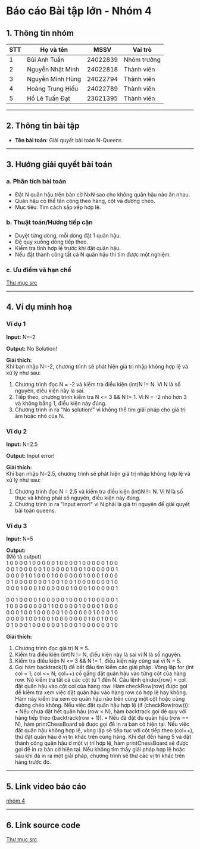 # Báo cáo Bài tập lớn - Nhóm 4

## 1. Thông tin nhóm
| STT | Họ và tên | MSSV | Vai trò |
|---|---|---|---|
| 1 | Bùi Anh Tuấn | 24022839 | Nhóm trưởng |
| 2 | Nguyễn Nhật Minh | 24022818 | Thành viên |
| 3 | Nguyễn Minh Hùng | 24022794 | Thành viên |
| 4 | Hoàng Trung Hiếu | 24022789 | Thành viên |
| 5 | Hồ Lê Tuấn Đạt | 23021395 | Thành viên |

---

## 2. Thông tin bài tập
- **Tên bài toán**: Giải quyết bài toán N-Queens


---

## 3. Hướng giải quyết bài toán

### a. Phân tích bài toán
- Đặt N quân hậu trên bàn cờ NxN sao cho không quân hậu nào ăn nhau.
- Quân hậu có thể tấn công theo hàng, cột và đường chéo.
- Mục tiêu: Tìm cách sắp xếp hợp lệ.

### b. Thuật toán/Hướng tiếp cận
- Duyệt từng dòng, mỗi dòng đặt 1 quân hậu.
- Đệ quy xuống dòng tiếp theo.
- Kiểm tra tính hợp lệ trước khi đặt quân hậu.
- Nếu đặt thành công tất cả N quân hậu thì tìm được một nghiệm.
### c. Ưu điểm và hạn chế
[Thư mục src](./src)

---

## 4. Ví dụ minh hoạ
### Ví dụ 1
**Input:** N=-2

**Output:** No Solution!

**Giải thích:**  
Khi bạn nhập N=-2, chương trình sẽ phát hiện giá trị nhập không hợp lệ và xử lý như sau:
1.	Chương trình đọc N = -2 và kiểm tra điều kiện (int)N != N. Vì N là số nguyên, điều kiện này là sai.
2.	Tiếp theo, chương trình kiểm tra N <= 3 && N != 1. Vì N = -2 nhỏ hơn 3 và không bằng 1, điều kiện này đúng.
3.	Chương trình in ra "No solution!" vì không thể tìm giải pháp cho giá trị âm hoặc nhỏ của N.


### Ví dụ 2
**Input:**  N=2.5

**Output:** Input error!

**Giải thích:**  
Khi bạn nhập N=2.5, chương trình sẽ phát hiện giá trị nhập không hợp lệ và xử lý như sau:
1.	Chương trình đọc N = 2.5 và kiểm tra điều kiện (int)N != N. Vì N là số thực và không phải số nguyên, điều kiện này đúng.
2.	Chương trình in ra "Input error!" vì N phải là giá trị nguyên để giải quyết bài toán queens.


### Ví dụ 3
**Input:**  N=5  

**Output:**  
(Mô tả output)  
1 0 0 0 0   1 0 0 0 0   0 1 0 0 0   0 1 0 0 0   0 0 1 0 0  
0 0 1 0 0   0 0 0 1 0   0 0 0 0 1   0 0 1 0 0   0 0 0 0 1  
0 0 0 0 1   0 1 0 0 0   1 0 0 0 0   0 0 1 0 0   0 1 0 0 0  
0 1 0 0 0   0 0 0 0 1   0 0 1 0 0   1 0 0 0 0   0 0 0 1 0  
0 0 0 1 0   0 0 1 0 0   0 0 0 0 1   0 0 0 1 0   0 0 0 0 1  

0 0 1 0 0   0 0 1 0 0   0 0 0 1 0   0 0 0 1 0   0 0 0 0 1  
1 0 0 0 0   0 0 0 0 1   1 0 0 0 0   0 1 0 0 0   0 1 0 0 0  
0 0 0 1 0   0 1 0 0 0   0 0 1 0 0   0 0 0 0 1   0 0 0 1 0  
0 0 0 0 1   0 0 1 0 0   1 0 0 0 0   0 0 0 1 0   0 1 0 0 0  
0 1 0 0 0   1 0 0 0 0   0 0 1 0 0   0 1 0 0 0   0 0 0 1 0  


**Giải thích:**  
1.	Chương trình đọc giá trị N = 5.
2.	Kiểm tra điều kiện (int)N != N, điều kiện này là sai vì N là số nguyên.
3.	Kiểm tra điều kiện N <= 3 && N != 1, điều kiện này cũng sai vì N = 5.
4.	Gọi hàm backtrack(1) để bắt đầu tìm kiếm các giải pháp.
Vòng lặp for (int col = 1; col <= N; col++) cố gắng đặt quân hậu vào từng cột của hàng row. Nó kiểm tra tất cả các cột từ 1 đến N.
Câu lệnh qIndex[row] = col đặt quân hậu vào cột col của hàng row.
Hàm checkRow(row) được gọi để kiểm tra xem việc đặt quân hậu vào hàng row có hợp lệ hay không. Hàm này kiểm tra xem có quân hậu nào trên cùng một cột hoặc cùng đường chéo không.
Nếu việc đặt quân hậu hợp lệ (if (checkRow(row))):
•	Nếu chưa đặt hết quân hậu (row < N), hàm backtrack gọi đệ quy với hàng tiếp theo (backtrack(row + 1)).
•	Nếu đã đặt đủ quân hậu (row == N), hàm printChessBoard sẽ được gọi để in ra bàn cờ hiện tại.
Nếu việc đặt quân hậu không hợp lệ, vòng lặp sẽ tiếp tục với cột tiếp theo (col++), thử đặt quân hậu ở vị trí khác trên cùng hàng.
Khi đạt đến hàng 5 và đặt thành công quân hậu ở một vị trí hợp lệ, hàm printChessBoard sẽ được gọi để in ra bàn cờ hiện tại.
Nếu không tìm thấy giải pháp hợp lệ hoặc sau khi đã in ra một giải pháp, chương trình sẽ thử các vị trí khác trên hàng trước đó.



---

## 5. Link video báo cáo
[nhóm 4](https://drive.google.com/drive/folders/1Glk_VXuDn6Ve8kYICEHiUGFqEMfVGXFp)


---

## 6. Link source code
[Thư mục src](./src)

